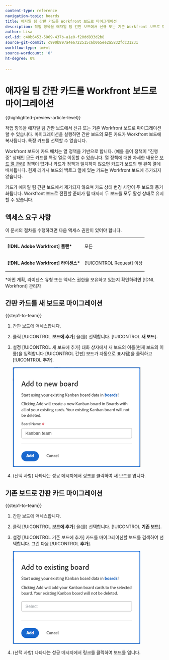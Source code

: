 ```yaml
---
content-type: reference
navigation-topic: boards
title: 애자일 팀 간판 카드를 Workfront 보드로 마이그레이션
description: 작업 항목을 애자일 팀 간판 보드에서 신규 또는 기존 Workfront 보드로 마이그레이션할 수 있습니다.
author: Lisa
exl-id: c40b6453-5869-437b-a1e0-f20dd833d2b8
source-git-commit: c990b897a4e6722515c6b065ee2a5832fdc31231
workflow-type: tm+mt
source-wordcount: '0'
ht-degree: 0%

---
```


# 애자일 팀 간판 카드를 Workfront 보드로 마이그레이션

{{highlighted-preview-article-level}}

작업 항목을 애자일 팀 간판 보드에서 신규 또는 기존 Workfront 보드로 마이그레이션할 수 있습니다. 마이그레이션을 실행하면 간판 보드의 모든 카드가 Workfront 보드에 복사됩니다. 특정 카드를 선택할 수 없습니다.

Workfront 보드에 카드 배치는 열 정책을 기반으로 합니다. (예를 들어 정책이 &quot;진행 중&quot; 상태인 모든 카드를 특정 열로 이동할 수 있습니다. 열 정책에 대한 자세한 내용은 [보드 열 관리](/help/quicksilver/agile/get-started-with-boards/manage-board-columns.md)) 정책이 없거나 카드가 정책과 일치하지 않으면 카드가 보드의 맨 왼쪽 열에 배치됩니다. 현재 레거시 보드의 백로그 열에 있는 카드는 Workfront 보드에 추가되지 않습니다.

카드가 애자일 팀 간판 보드에서 제거되지 않으며 카드 상태 변경 사항이 두 보드와 동기화됩니다. Workfront 보드로 전환할 준비가 될 때까지 두 보드를 모두 활성 상태로 유지할 수 있습니다.

## 액세스 요구 사항

이 문서의 절차를 수행하려면 다음 액세스 권한이 있어야 합니다.

<table style="table-layout:auto">
 <col>
 </col>
 <col>
 </col>
 <tbody>
  <tr>
   <td role="rowheader"><strong>[!DNL Adobe Workfront] 플랜*</strong></td>
   <td> <p>모든</p> </td>
  </tr>
  <tr>
   <td role="rowheader"><strong>[!DNL Adobe Workfront] 라이센스*</strong></td>
   <td> <p>[!UICONTROL Request] 이상</p> </td>
  </tr>
 </tbody>
</table>

&#42;어떤 계획, 라이센스 유형 또는 액세스 권한을 보유하고 있는지 확인하려면 [!DNL Workfront] 관리자

## 간판 카드를 새 보드로 마이그레이션

{{step1-to-team}}

1. 간판 보드에 액세스합니다.
1. 클릭 [!UICONTROL **보드에 추가**] 을(를) 선택합니다. [!UICONTROL **새 보드**].
1. 설정 [!UICONTROL 새 보드에 추가] 대화 상자에서 새 보드의 이름(현재 보드의 이름)을 입력합니다 [!UICONTROL 간판] 보드가 자동으로 표시됨)을 클릭하고 [!UICONTROL **추가**].

   ![새 보드에 간판 카드 추가](assets/add-kanban-cards-to-new-board-dialog.png)

1. (선택 사항) 나타나는 성공 메시지에서 링크를 클릭하여 새 보드를 엽니다.

## 기존 보드로 간판 카드 마이그레이션

{{step1-to-team}}

1. 간판 보드에 액세스합니다.
1. 클릭 [!UICONTROL **보드에 추가**] 을(를) 선택합니다. [!UICONTROL **기존 보드**].
1. 설정 [!UICONTROL 기존 보드에 추가] 카드를 마이그레이션할 보드를 검색하여 선택합니다. 그런 다음 [!UICONTROL **추가**].

   ![기존 보드에 간판 카드 추가](assets/add-kanban-cards-to-existing-board-dialog.png)

1. (선택 사항) 나타나는 성공 메시지에서 링크를 클릭하여 보드를 엽니다.
